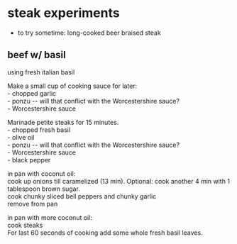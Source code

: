 # steak experiments  
  
- to try sometime: long-cooked beer braised steak  
  
## beef w/ basil  
  
using fresh italian basil  
  
Make a small cup of cooking sauce for later:  
    - chopped garlic  
    - ponzu -- will that conflict with the Worcestershire sauce?  
    - Worcestershire sauce      
  
Marinade petite steaks for 15 minutes.  
    - chopped fresh basil  
    - olive oil  
    - ponzu -- will that conflict with the Worcestershire sauce?  
    - Worcestershire sauce  
    - black pepper  
          
in pan with coconut oil:  
    cook up onions till caramelized (13 min). Optional: cook another 4 min with 1 tablespoon brown sugar.  
    cook chunky sliced bell peppers and chunky garlic  
    remove from pan  
        
in pan with more coconut oil:  
    cook steaks   
    For last 60 seconds of cooking add some whole fresh basil leaves.  
  
  
